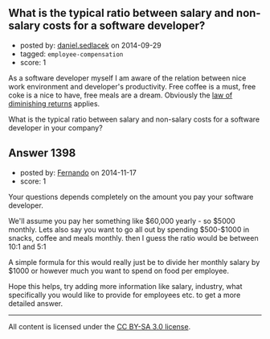## What is the typical ratio between salary and non-salary costs for a software developer?

- posted by: [daniel.sedlacek](https://stackexchange.com/users/226623/daniel-sedlacek) on 2014-09-29
- tagged: `employee-compensation`
- score: 1

<p>As a software developer myself I am aware of the relation between nice work environment and developer's productivity. Free coffee is a must, free coke is a nice to have, free meals are a dream. Obviously the <a href="http://en.wikipedia.org/wiki/Diminishing_returns" rel="nofollow">law of diminishing returns</a> applies. </p>

<p>What is the typical ratio between salary and non-salary costs for a software developer in your company?</p>



## Answer 1398

- posted by: [Fernando](https://stackexchange.com/users/5092626/fernando) on 2014-11-17
- score: 1

<p>Your questions depends completely on the amount you pay your software developer. </p>

<p>We'll assume you pay her something like $60,000 yearly - so $5000 monthly. Lets also say you want to go all out by spending $500-$1000 in snacks, coffee and meals monthly. then I guess the ratio would be between 10:1 and 5:1</p>

<p>A simple formula for this would really just be to divide her monthly salary by $1000 or however much you want to spend on food per employee.</p>

<p>Hope this helps, try adding more information like salary, industry, what specifically you would like to provide for employees etc. to get a more detailed answer.</p>




---

All content is licensed under the [CC BY-SA 3.0 license](https://creativecommons.org/licenses/by-sa/3.0/).
